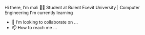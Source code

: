 Hi there, I’m mali 🤙🏻
Student at Bulent Ecevit University | Computer Engineering
I'm currently learning
- 💞️ I’m looking to collaborate on ...
- 📫 How to reach me ...

<!---
maligkc/maligkc is a ✨ special ✨ repository because its `README.md` (this file) appears on your GitHub profile.
You can click the Preview link to take a look at your changes.
--->
